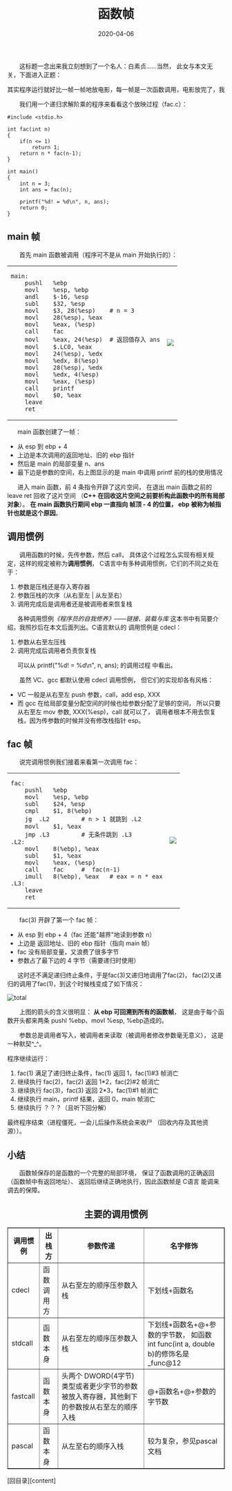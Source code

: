 ﻿---
layout: post
title: 函数帧
date: 2020-04-06
Author: xuxeu
categories: 
tags: [编程杂谈]
comments: true
typora-root-url: ..
---

　　这标题一念出来我立刻想到了一个名人：白素贞……当然，
此女与本文无关，下面进入正题：

<pre>其实程序运行就好比一帧一帧地放电影，每一帧是一次函数调用，电影放完了，我们就看到结局了。</pre>

　　我们用一个递归求解阶乘的程序来看看这个放映过程（fac.c）：

	#include <stdio.h>
	
	int fac(int n)
	{
		if(n <= 1)
			return 1;
		return n * fac(n-1);
	}
	
	int main()
	{
		int n = 3;
		int ans = fac(n);
		
		printf("%d! = %d\n", n, ans);
		return 0;
	}

## main 帧

　　首先 main 函数被调用（程序可不是从 main 开始执行的）：

<table>
<tr><td>
<pre><code>main:
	pushl	%ebp
	movl	%esp, %ebp
	andl	$-16, %esp
	subl	$32, %esp
	movl	$3, 28(%esp)	# n = 3
	movl	28(%esp), %eax
	movl	%eax, (%esp)
	call	fac
	movl	%eax, 24(%esp)	# 返回值存入 ans
	movl	$.LC0, %eax
	movl	24(%esp), %edx
	movl	%edx, 8(%esp)
	movl	28(%esp), %edx
	movl	%edx, 4(%esp)
	movl	%eax, (%esp)
	call	printf
	movl	$0, %eax
	leave
	ret
</code></pre></td>
<td><img src="http://fmn.rrimg.com/fmn056/20121124/1940/original_D0zG_726b00003e04118c.jpg" /></td>
</tr></table>

`　　`main 函数创建了一帧：

* 从 esp 到 ebp + 4
* 上边是本次调用的返回地址、旧的 ebp 指针
* 然后是 main 的局部变量 n、ans
* 最下边是参数的空间，右上图显示的是 main 中调用 printf 
前的栈的使用情况

`　　`进入 main 函数，前 4 条指令开辟了这片空间，
在退出 main 函数之前的 leave ret 回收了这片空间
（<b>C++ 在回收这片空间之前要析构此函数中的所有局部对象</b>）。
<b>在 main 函数执行期间 ebp 一直指向 帧顶 - 4 的位置，
ebp 被称为帧指针也就是这个原因</b>。

## 调用惯例

　　调用函数的时候，先传参数，然后 call，
具体这个过程怎么实现有相关规定，这样的规定被称为<b>调用惯例</b>，
C语言中有多种调用惯例，它们的不同之处在于：

1. 参数是压栈还是存入寄存器
2. 参数压栈的次序（从右至左 | 从左至右）
3. 调用完成后是调用者还是被调用者来恢复栈

`　　`各种调用惯例<em>《程序员的自我修养》——链接、装载与库</em>
这本书中有简要介绍，我照抄后在本文后面列出。C语言默认的
调用惯例是 cdecl：

1. 参数从右至左压栈
2. 调用完成后调用者负责恢复栈

`　　`可以从 printf("%d! = %d\n", n, ans); 的调用过程
中看出。

　　虽然 VC、gcc 都默认使用 cdecl 调用惯例，
但它们的实现却各有风格：

* VC 一般是从右至左 push 参数，call，add esp, XXX
* 而 gcc 在给局部变量分配空间的时候也给参数分配了足够的空间，
所以只要从右至左 mov 参数, XXX(%esp)，call 就可以了，
调用者根本不用去恢复栈，因为传参数的时候并没有修改栈指针 esp。

## fac 帧

　　说完调用惯例我们接着来看第一次调用 fac：

<table>
<tr><td>
<pre><code>fac:
	pushl	%ebp
	movl	%esp, %ebp
	subl	$24, %esp
	cmpl	$1, 8(%ebp)
	jg	.L2			# n > 1 就跳到 .L2
	movl	$1, %eax
	jmp	.L3			# 无条件跳到 .L3
.L2:
	movl	8(%ebp), %eax
	subl	$1, %eax
	movl	%eax, (%esp)
	call	fac		#  fac(n-1)
	imull	8(%ebp), %eax	# eax = n * eax
.L3:
	leave
	ret
</code></pre></td>
<td><img src="http://fmn.rrfmn.com/fmn058/20121124/1940/original_XcDN_08c400005ab9125d.jpg" /></td>
</tr></table>

　　fac(3) 开辟了第一个 fac 帧：

* 从 esp 到 ebp + 4（fac 还能"越界"地读到参数 n）
* 上边是 返回地址、旧的 ebp 指针（指向 main 帧）
* fac 没有局部变量，又浪费了很多字节
* 参数占了最下边的 4 字节（需要递归时使用）

`　　`这时还不满足递归终止条件，于是fac(3)又递归地调用了fac(2)，
fac(2)又递归的调用了fac(1)，到这个时候栈变成了如下情况：

![total](http://fmn.rrimg.com/fmn062/20121124/1940/original_y9zg_1a3800005b5a118e.jpg)

　　上图的箭头的含义很明显：
<b>从 ebp 可回溯到所有的函数帧</b>，
这是由于每个函数开头都来两条 pushl %ebp、movl %esp, %ebp造成的。

　　参数总是调用者写入，被调用者来读取（被调用者修改参数毫无意义），
这是一种默契^_^。

程序继续运行：

1. fac(1) 满足了递归终止条件，fac(1) 返回 1，fac(1)#3 帧消亡
2. 继续执行 fac(2)，fac(2) 返回 1\*2，fac(2)#2 帧消亡
3. 继续执行 fac(3)，fac(3) 返回 2\*3，fac(1)#1 帧消亡
4. 继续执行 main，printf 结果，返回 0，main 帧消亡
5. 继续执行 ？？？（且听下回分解）

最终程序结束（进程僵死，一会儿后操作系统会来收尸
（回收内存及其他资源））。

## 小结

　　函数帧保存的是函数的一个完整的局部环境，
保证了函数调用的正确返回（函数帧中有返回地址）、
返回后继续正确地执行，因此函数帧是 C语言 能调来调去的保障。

<h2 align="center">主要的调用惯例</h2>
<table border="1">
 <tr>
  <th>调用惯例</th>
  <th>出栈方</th>
  <th>参数传递</th>
  <th>名字修饰</th>
 </tr>
 <tr>
  <td>cdecl</td>
  <td>函数调用方</td>
  <td>从右至左的顺序压参数入栈</td>
  <td>下划线+函数名</td>
 </tr>
 <tr>
  <td>stdcall</td>
  <td>函数本身</td>
  <td>从右至左的顺序压参数入栈</td>
  <td>下划线+函数名+@+参数的字节数，
  如函数 int func(int a, double b)的修饰名是
  _func@12</td>
 </tr>
  <tr>
  <td>fastcall</td>
  <td>函数本身</td>
  <td>头两个 DWORD(4字节)类型或者更少字节的参数
  被放入寄存器，其他剩下的参数按从右至左的顺序入栈</td>
  <td>@+函数名+@+参数的字节数</td>
 </tr>
 <tr>
  <td>pascal</td>
  <td>函数本身</td>
  <td>从左至右的顺序入栈</td>
  <td>较为复杂，参见pascal文档</td>
 </tr>
 </table>

[回目录][content]
